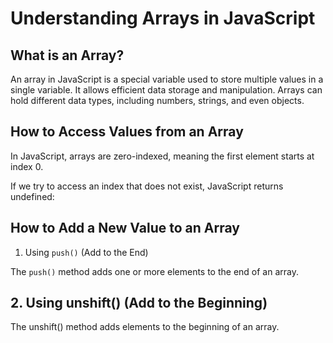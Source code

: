 # Understanding Arrays in JavaScript

## What is an Array?
An array in JavaScript is a special variable used to store multiple values in a single variable. It allows efficient data storage and manipulation. Arrays can hold different data types, including numbers, strings, and even objects.

## How to Access Values from an Array

In JavaScript, arrays are zero-indexed, meaning the first element starts at index 0.

If we try to access an index that does not exist, JavaScript returns undefined:

## How to Add a New Value to an Array

1. Using `push()` (Add to the End)
   
The `push()` method adds one or more elements to the end of an array.

## 2. Using unshift() (Add to the Beginning)

The unshift() method adds elements to the beginning of an array.


